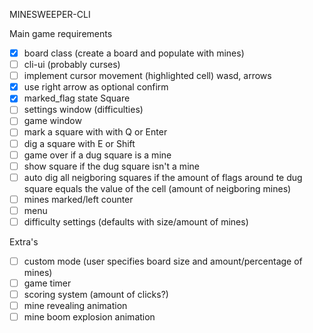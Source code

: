 MINESWEEPER-CLI  

Main game requirements
 - [x] board class (create a board and populate with mines)
 - [ ] cli-ui (probably curses)  
 - [ ] implement cursor movement (highlighted cell) wasd, arrows
 - [x] use right arrow as optional confirm
 - [x] marked_flag state Square
 - [ ] settings window (difficulties)
 - [ ] game window
 - [ ] mark a square with with Q or Enter
 - [ ] dig a square with E or Shift
 - [ ] game over if a dug square is a mine
 - [ ] show square if the dug square isn't a mine
 - [ ] auto dig all neigboring squares if the amount of flags around te dug square equals the value of the cell (amount of neigboring mines)
 - [ ] mines marked/left counter
 - [ ] menu
 - [ ] difficulty settings (defaults with size/amount of mines)

Extra's
 - [ ] custom mode (user specifies board size and amount/percentage of mines)
 - [ ] game timer
 - [ ] scoring system (amount of clicks?)
 - [ ] mine revealing animation
 - [ ] mine boom explosion animation